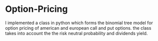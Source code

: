 # Option-Pricing
I implemented a class in python which forms the binomial tree model for option pricing of american and european call and put options.
the class takes into account the the risk neutral probability and dividends yield.
